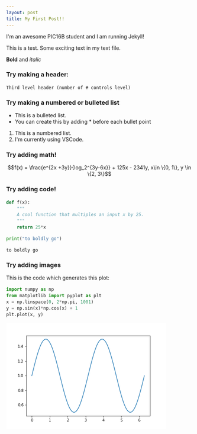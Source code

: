 ```yaml
---
layout: post
title: My First Post!! 
---
```


I'm an awesome PIC16B student and I am running Jekyll! 

This is a test. Some exciting text in my text file.

**Bold** and *italic*

### Try making a header:
    Third level header (number of # controls level)

### Try making a numbered or bulleted list
* This is a bulleted list.
* You can create this by adding * before each bullet point

1. This is a numbered list.
2. I'm currently using VSCode.

### Try adding math!

$$f(x) = \frac{e^{2x +3y}}{log_2^{3y-6x}} + 125x - 2341y, x\in \{0, 1\}, y \in \{2, 3\}$$

### Try adding code!

```python
def f(x):
    """
    A cool function that multiples an input x by 25. 
    """
    return 25*x
```
 
```python
print("to boldly go")
```
```
to boldly go
```

### Try adding images
This is the code which generates this plot:
```python
import numpy as np
from matplotlib import pyplot as plt
x = np.linspace(0, 2*np.pi, 1001)
y = np.sin(x)*np.cos(x) + 1
plt.plot(x, y)
```
![image-example-1.png](https://raw.githubusercontent.com/JadenWSR/JadenWSR.github.io/master/images/image-example-1.png)
